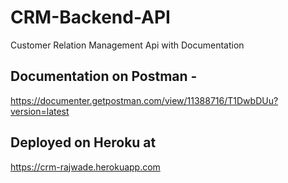 # CRM-Backend-API
Customer Relation Management Api with Documentation

## Documentation on Postman - 
https://documenter.getpostman.com/view/11388716/T1DwbDUu?version=latest

## Deployed on Heroku at
https://crm-rajwade.herokuapp.com
